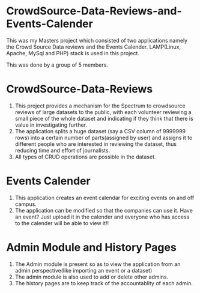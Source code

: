 # CrowdSource-Data-Reviews-and-Events-Calender
This was my Masters project which consisted of two applications namely the Crowd Source Data reviews and the Events Calender.
LAMP(Linux, Apache, MySql and PHP) stack is used in this project. 

This was done by a group of 5 members.

# CrowdSource-Data-Reviews
1. This project provides a mechanism for the Spectrum to crowdsource reviews of large datasets to the public, with each volunteer reviewing a small piece of the whole dataset and indicating if they think that there is value in investigating further.
2. The application splits a huge dataset (say a CSV column of 9999999 rows) into a certain number of parts(assigned by user) and assigns it to different people who are interested in reviewing the dataset, thus reducing time and effort of journalists.
3. All types of CRUD operations are possible in the dataset.

# Events Calender
1. This application creates an event calendar for exciting events on and off campus.
2. The application can be modified so that the companies can use it. Have an event? Just upload it in the calender and everyone who has access to the calender will be able to view it!!

# Admin Module and History Pages
1. The Admin module is present so as to view the application from an admin perspective(like importing an event or a dataset)
2. The admin module is also used to add or delete other admins.
3. The history pages are to keep track of the accountablity of each admin.


